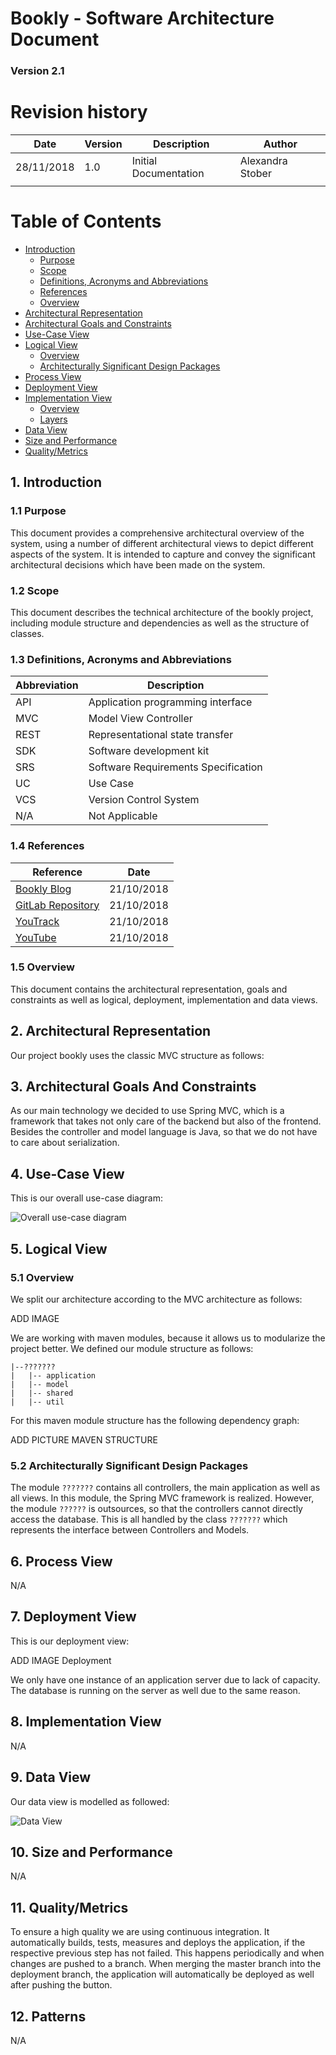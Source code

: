 # Bookly - Software Architecture Document

### Version 2.1

# Revision history

| Date       | Version | Description                                          | Author           |
|------------|---------|------------------------------------------------------|------------------|
| 28/11/2018 | 1.0     | Initial Documentation                                | Alexandra Stober |
| 			 |  	   |                                                      |                  |

# Table of Contents
- [Introduction](#1-introduction)
    - [Purpose](#11-purpose)
    - [Scope](#12-scope)
    - [Definitions, Acronyms and Abbreviations](#13-definitions-acronyms-and-abbreviations)
    - [References](#14-references)
    - [Overview](#15-overview)
- [Architectural Representation](#2-architectural-representation)
- [Architectural Goals and Constraints](#3-architectural-goals-and-constraints)
- [Use-Case View](#4-use-case-view)
- [Logical View](#5-logical-view)
    - [Overview](#51-overview)
    - [Architecturally Significant Design Packages](#52-architecturally-significant-design-packages)
- [Process View](#6-process-view)
- [Deployment View](#7-deployment-view)
- [Implementation View](#8-implementation-view)
    - [Overview](#81-overview)
    - [Layers](#82-layers)
- [Data View](#9-data-view)
- [Size and Performance](#10-size-and-performance)
- [Quality/Metrics](#11-qualitymetrics)

## 1. Introduction

### 1.1 Purpose

This document provides a comprehensive architectural overview of the system, using a number of different architectural 
views to depict different aspects of the system. It is intended to capture and convey the significant architectural 
decisions which have been made on the system.

### 1.2 Scope

This document describes the technical architecture of the bookly project, including module structure and dependencies as 
well as the structure of classes.

### 1.3 Definitions, Acronyms and Abbreviations

| Abbreviation | Description                            |
| ------------ | -------------------------------------- |
| API          | Application programming interface      |
| MVC          | Model View Controller                  |
| REST         | Representational state transfer        |
| SDK          | Software development kit               |
| SRS          | Software Requirements Specification    |
| UC           | Use Case                               |
| VCS          | Version Control System                 |
| N/A          | Not Applicable                         |

### 1.4 References

| Reference                                                                        						    | Date       |
|-----------------------------------------------------------------------------------------------------------|------------|
| <a href="https://blog.bookly.online/">Bookly Blog</a>                         						    | 21/10/2018 |
| <a href="https://gitlab.com/project_bookly/bookly">GitLab Repository</a>         				            | 21/10/2018 |
| <a href="https://nicoschinacher.myjetbrains.com/youtrack/issues?q=project:%20bookly">YouTrack</a>			| 21/10/2018 |
| <a href="https://www.youtube.com/channel/UCkzyPZ1hoasZHXEwxLfDu2w">YouTube</a>       						| 21/10/2018 |

### 1.5 Overview

This document contains the architectural representation, goals and constraints as well as logical, deployment, 
implementation and data views.

## 2. Architectural Representation

Our project bookly uses the classic MVC structure as follows:

## 3. Architectural Goals And Constraints

As our main technology we decided to use Spring MVC, which is a framework that takes not only care of the backend but 
also of the frontend. Besides the controller and model language is Java, so that we do not have to care about 
serialization. 


## 4. Use-Case View

This is our overall use-case diagram:

<img src="./design/usecase.png" alt="Overall use-case diagram" />

## 5. Logical View

### 5.1 Overview

We split our architecture according to the MVC architecture as follows:

ADD IMAGE

We are working with maven modules, because it allows us to modularize the project better. We defined our module 
structure as follows:

```
|--???????
|   |-- application
|   |-- model
|   |-- shared
|   |-- util
``` 

For this maven module structure has the following dependency graph:

ADD PICTURE MAVEN STRUCTURE


### 5.2 Architecturally Significant Design Packages

The module `???????` contains all controllers, the main application as well as all views. In this module, 
the Spring MVC framework is realized. However, the module `??????` is outsources, so that the controllers 
cannot directly access the database. This is all handled by the class `???????` which represents the interface 
between Controllers and Models. 


## 6. Process View

N/A

## 7. Deployment View

This is our deployment view:

ADD IMAGE Deployment

We only have one instance of an application server due to lack of capacity. The database is running on the 
server  as well due to the same reason.

## 8. Implementation View

N/A

## 9. Data View

Our data view is modelled as followed:

<img src="./design/DatabaseERM.png" alt="Data View" />


## 10. Size and Performance

N/A

## 11. Quality/Metrics

To ensure a high quality we are using continuous integration. It automatically builds, tests, 
measures and deploys the application, if the respective previous step has not failed. This happens periodically and when 
changes are pushed to a branch. When merging the master branch into the deployment branch, the application will 
automatically be deployed as well after pushing the button.


## 12. Patterns

N/A